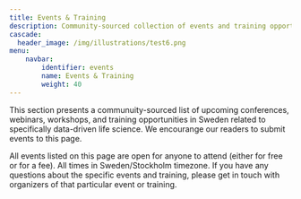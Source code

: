 ```yaml
---
title: Events & Training
description: Community-sourced collection of events and training opportunities relevant for data-driven life science research.
cascade:
  header_image: /img/illustrations/test6.png
menu:
    navbar:
        identifier: events
        name: Events & Training
        weight: 40
---
```


This section presents a communuity-sourced list of upcoming conferences, webinars, workshops, and training opportunities in Sweden related to specifically data-driven life science. We encourange our readers to submit events to this page.

All events listed on this page are open for anyone to attend (either for free or for a fee). All times in Sweden/Stockholm timezone. If you have any questions about the specific events and training, please get in touch with organizers of that particular event or training.
